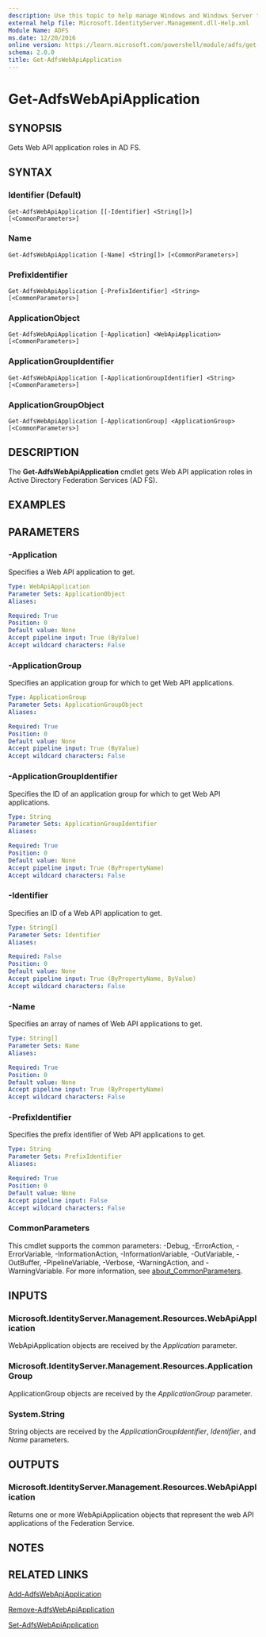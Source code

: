 ```yaml
---
description: Use this topic to help manage Windows and Windows Server technologies with Windows PowerShell.
external help file: Microsoft.IdentityServer.Management.dll-Help.xml
Module Name: ADFS
ms.date: 12/20/2016
online version: https://learn.microsoft.com/powershell/module/adfs/get-adfswebapiapplication?view=windowsserver2025-ps&wt.mc_id=ps-gethelp
schema: 2.0.0
title: Get-AdfsWebApiApplication
---
```


# Get-AdfsWebApiApplication

## SYNOPSIS
Gets Web API application roles in AD FS.

## SYNTAX

### Identifier (Default)
```
Get-AdfsWebApiApplication [[-Identifier] <String[]>] [<CommonParameters>]
```

### Name
```
Get-AdfsWebApiApplication [-Name] <String[]> [<CommonParameters>]
```

### PrefixIdentifier
```
Get-AdfsWebApiApplication [-PrefixIdentifier] <String> [<CommonParameters>]
```

### ApplicationObject
```
Get-AdfsWebApiApplication [-Application] <WebApiApplication> [<CommonParameters>]
```

### ApplicationGroupIdentifier
```
Get-AdfsWebApiApplication [-ApplicationGroupIdentifier] <String> [<CommonParameters>]
```

### ApplicationGroupObject
```
Get-AdfsWebApiApplication [-ApplicationGroup] <ApplicationGroup> [<CommonParameters>]
```

## DESCRIPTION
The **Get-AdfsWebApiApplication** cmdlet gets Web API application roles in Active Directory Federation Services (AD FS).

## EXAMPLES

## PARAMETERS

### -Application
Specifies a Web API application to get.

```yaml
Type: WebApiApplication
Parameter Sets: ApplicationObject
Aliases:

Required: True
Position: 0
Default value: None
Accept pipeline input: True (ByValue)
Accept wildcard characters: False
```

### -ApplicationGroup
Specifies an application group for which to get Web API applications.

```yaml
Type: ApplicationGroup
Parameter Sets: ApplicationGroupObject
Aliases:

Required: True
Position: 0
Default value: None
Accept pipeline input: True (ByValue)
Accept wildcard characters: False
```

### -ApplicationGroupIdentifier
Specifies the ID of an application group for which to get Web API applications.

```yaml
Type: String
Parameter Sets: ApplicationGroupIdentifier
Aliases:

Required: True
Position: 0
Default value: None
Accept pipeline input: True (ByPropertyName)
Accept wildcard characters: False
```

### -Identifier
Specifies an ID of a Web API application to get.

```yaml
Type: String[]
Parameter Sets: Identifier
Aliases:

Required: False
Position: 0
Default value: None
Accept pipeline input: True (ByPropertyName, ByValue)
Accept wildcard characters: False
```

### -Name
Specifies an array of names of Web API applications to get.

```yaml
Type: String[]
Parameter Sets: Name
Aliases:

Required: True
Position: 0
Default value: None
Accept pipeline input: True (ByPropertyName)
Accept wildcard characters: False
```

### -PrefixIdentifier
Specifies the prefix identifier of Web API applications to get.

```yaml
Type: String
Parameter Sets: PrefixIdentifier
Aliases:

Required: True
Position: 0
Default value: None
Accept pipeline input: False
Accept wildcard characters: False
```

### CommonParameters
This cmdlet supports the common parameters: -Debug, -ErrorAction, -ErrorVariable, -InformationAction, -InformationVariable, -OutVariable, -OutBuffer, -PipelineVariable, -Verbose, -WarningAction, and -WarningVariable. For more information, see [about_CommonParameters](https://go.microsoft.com/fwlink/?LinkID=113216).

## INPUTS

### Microsoft.IdentityServer.Management.Resources.WebApiApplication

WebApiApplication objects are received by the *Application* parameter.

### Microsoft.IdentityServer.Management.Resources.ApplicationGroup

ApplicationGroup objects are received by the *ApplicationGroup* parameter.

### System.String

String objects are received by the *ApplicationGroupIdentifier*, *Identifier*, and *Name* parameters.

## OUTPUTS

### Microsoft.IdentityServer.Management.Resources.WebApiApplication

Returns one or more WebApiApplication objects that represent the web API applications of the Federation Service.

## NOTES

## RELATED LINKS

[Add-AdfsWebApiApplication](./Add-AdfsWebApiApplication.md)

[Remove-AdfsWebApiApplication](./Remove-AdfsWebApiApplication.md)

[Set-AdfsWebApiApplication](./Set-AdfsWebApiApplication.md)
